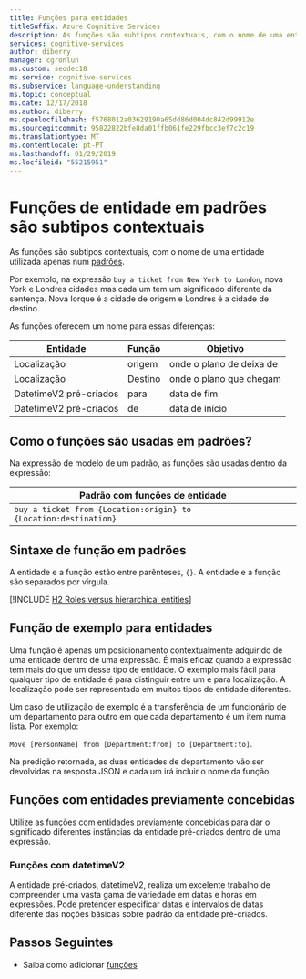 ```yaml
---
title: Funções para entidades
titleSuffix: Azure Cognitive Services
description: As funções são subtipos contextuais, com o nome de uma entidade usado apenas em padrões. Por exemplo, na expressão `buy a ticket from New York to London`, nova York e Londres cidades mas cada um tem um significado diferente da sentença. Nova Iorque é a cidade de origem e Londres é a cidade de destino.
services: cognitive-services
author: diberry
manager: cgronlun
ms.custom: seodec18
ms.service: cognitive-services
ms.subservice: language-understanding
ms.topic: conceptual
ms.date: 12/17/2018
ms.author: diberry
ms.openlocfilehash: f5768012a03629190a65dd86d004dc842d99912e
ms.sourcegitcommit: 95822822bfe8da01ffb061fe229fbcc3ef7c2c19
ms.translationtype: MT
ms.contentlocale: pt-PT
ms.lasthandoff: 01/29/2019
ms.locfileid: "55215951"
---
```

# <a name="entity-roles-in-patterns-are-contextual-subtypes"></a>Funções de entidade em padrões são subtipos contextuais
As funções são subtipos contextuais, com o nome de uma entidade utilizada apenas num [padrões](luis-concept-patterns.md).

Por exemplo, na expressão `buy a ticket from New York to London`, nova York e Londres cidades mas cada um tem um significado diferente da sentença. Nova Iorque é a cidade de origem e Londres é a cidade de destino. 

As funções oferecem um nome para essas diferenças:

|Entidade|Função|Objetivo|
|--|--|--|
|Localização|origem|onde o plano de deixa de|
|Localização|Destino|onde o plano que chegam|
|DatetimeV2 pré-criados|para|data de fim|
|DatetimeV2 pré-criados|de|data de início|

## <a name="how-are-roles-used-in-patterns"></a>Como o funções são usadas em padrões?
Na expressão de modelo de um padrão, as funções são usadas dentro da expressão: 

|Padrão com funções de entidade|
|--|
|`buy a ticket from {Location:origin} to {Location:destination}`|


## <a name="role-syntax-in-patterns"></a>Sintaxe de função em padrões
A entidade e a função estão entre parênteses, `{}`. A entidade e a função são separados por vírgula. 


[!INCLUDE [H2 Roles versus hierarchical entities](../../../includes/cognitive-services-luis-hier-roles.md)] 

## <a name="example-role-for-entities"></a>Função de exemplo para entidades

Uma função é apenas um posicionamento contextualmente adquirido de uma entidade dentro de uma expressão. É mais eficaz quando a expressão tem mais do que um desse tipo de entidade. O exemplo mais fácil para qualquer tipo de entidade é para distinguir entre um e para localização. A localização pode ser representada em muitos tipos de entidade diferentes. 

Um caso de utilização de exemplo é a transferência de um funcionário de um departamento para outro em que cada departamento é um item numa lista. Por exemplo: 

`Move [PersonName] from [Department:from] to [Department:to]`. 

Na predição retornada, as duas entidades de departamento vão ser devolvidas na resposta JSON e cada um irá incluir o nome da função. 

## <a name="roles-with-prebuilt-entities"></a>Funções com entidades previamente concebidas

Utilize as funções com entidades previamente concebidas para dar o significado diferentes instâncias da entidade pré-criados dentro de uma expressão. 

### <a name="roles-with-datetimev2"></a>Funções com datetimeV2

A entidade pré-criados, datetimeV2, realiza um excelente trabalho de compreender uma vasta gama de variedade em datas e horas em expressões. Pode pretender especificar datas e intervalos de datas diferente das noções básicas sobre padrão da entidade pré-criados. 

## <a name="next-steps"></a>Passos Seguintes

* Saiba como adicionar [funções](luis-how-to-add-entities.md#add-a-role-to-pattern-based-entity)
